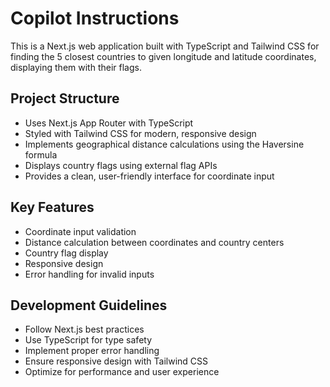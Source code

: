 # Copilot Instructions

<!-- Use this file to provide workspace-specific custom instructions to Copilot. For more details, visit https://code.visualstudio.com/docs/copilot/copilot-customization#_use-a-githubcopilotinstructionsmd-file -->

This is a Next.js web application built with TypeScript and Tailwind CSS for finding the 5 closest countries to given longitude and latitude coordinates, displaying them with their flags.

## Project Structure
- Uses Next.js App Router with TypeScript
- Styled with Tailwind CSS for modern, responsive design
- Implements geographical distance calculations using the Haversine formula
- Displays country flags using external flag APIs
- Provides a clean, user-friendly interface for coordinate input

## Key Features
- Coordinate input validation
- Distance calculation between coordinates and country centers
- Country flag display
- Responsive design
- Error handling for invalid inputs

## Development Guidelines
- Follow Next.js best practices
- Use TypeScript for type safety
- Implement proper error handling
- Ensure responsive design with Tailwind CSS
- Optimize for performance and user experience
